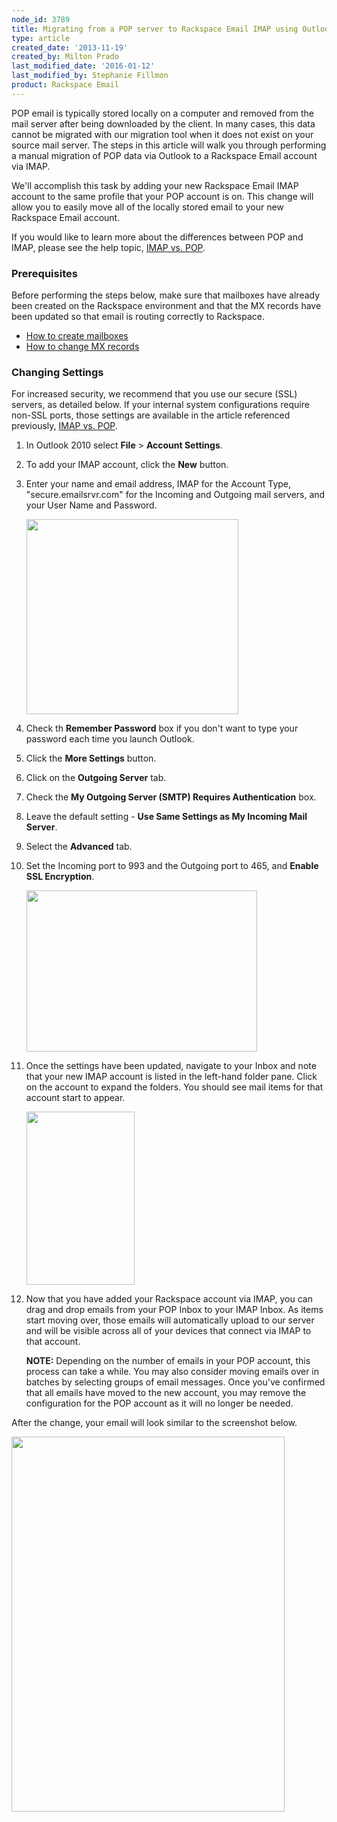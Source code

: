 ```yaml
---
node_id: 3789
title: Migrating from a POP server to Rackspace Email IMAP using Outlook 2010 - Drag and Drop Method
type: article
created_date: '2013-11-19'
created_by: Milton Prado
last_modified_date: '2016-01-12'
last_modified_by: Stephanie Fillmon
product: Rackspace Email
---
```


POP email is typically stored locally on a computer and removed from the
mail server after being downloaded by the client.  In many cases, this
data cannot be migrated with our migration tool when it does not exist
on your source mail server.  The steps in this article will walk you
through performing a manual migration of POP data via Outlook to a
Rackspace Email account via IMAP.

We'll accomplish this task by adding your new Rackspace Email IMAP
account to the same profile that your POP account is on. This change
will allow you to easily move all of the locally stored email to your
new Rackspace Email account.

If you would like to learn more about the differences between POP and
IMAP, please see the help topic, [IMAP vs.
POP](/how-to/imap-and-pop-mail-protocol-comparison).

### Prerequisites

Before performing the steps below, make sure that mailboxes have already
been created on the Rackspace environment and that the MX records have
been updated so that email is routing correctly to Rackspace.

-   [How to create
    mailboxes](/how-to/add-rackspace-email-mailboxes)
-   [How to change MX
    records](/how-to/set-up-dns-records-for-cloud-office-email-and-skype-for-business)

### Changing Settings

For increased security, we recommend that you use our secure (SSL)
servers, as detailed below. If your internal system configurations
require non-SSL ports, those settings are available in the article
referenced previously,  [IMAP vs.
POP](/how-to/imap-and-pop-mail-protocol-comparison).

1.  In Outlook 2010 select **File** &gt; **Account Settings**.

2.  To add your IMAP account, click the **New** button.

3.  Enter your name and email address, IMAP for the Account Type,
    "secure.emailsrvr.com" for the Incoming and Outgoing mail servers,
    and your User Name and Password.

    <img src="https://8026b2e3760e2433679c-fffceaebb8c6ee053c935e8915a3fbe7.ssl.cf2.rackcdn.com/field/image/settings_screenIMAP%20copy_0.jpg" width="339" height="312" />

4.  Check th  **Remember Password** box if you don't want to type your
    password each time you launch Outlook.

5.  Click the **More Settings** button.

6.  Click on the **Outgoing Server** tab.

7.  Check the **My Outgoing Server (SMTP) Requires Authentication** box.

8.  Leave the default setting - **Use Same Settings as My Incoming Mail
    Server**.

9.  Select the **Advanced** tab.

10. Set the Incoming port to 993 and the Outgoing port to
    465, and **Enable SSL Encryption**.

    <img src="https://8026b2e3760e2433679c-fffceaebb8c6ee053c935e8915a3fbe7.ssl.cf2.rackcdn.com/field/image/portsimap%20copy.jpg" width="369" height="258" />

11. Once the settings have been updated, navigate to your Inbox and note
    that your new IMAP account is listed in the left-hand folder pane.
     Click on the account to expand the folders.  You should see mail
    items for that account start to appear.

    <img src="https://8026b2e3760e2433679c-fffceaebb8c6ee053c935e8915a3fbe7.ssl.cf2.rackcdn.com/field/image/IMAPaccount.png" width="173" height="277" />

12. Now that you have added your Rackspace account via IMAP, you can
    drag and drop emails from your POP Inbox to your IMAP Inbox.  As
    items start moving over, those emails will automatically upload to
    our server and will be visible across all of your devices that
    connect via IMAP to that account.

    **NOTE:** Depending on the number of emails in your POP account,
    this process can take a while.  You may also consider moving emails
    over in batches by selecting groups of email messages.  Once you've
    confirmed that all emails have moved to the new account, you may
    remove the configuration for the POP account as it will no longer
    be needed.

After the change, your email will look similar to the screenshot below.

<img src="https://8026b2e3760e2433679c-fffceaebb8c6ee053c935e8915a3fbe7.ssl.cf2.rackcdn.com/field/image/2013-11-27_1204.png" width="437" height="600" />

